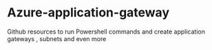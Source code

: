 # Azure-application-gateway
Github resources to run Powershell commands and create application gateways , subnets and even more 
